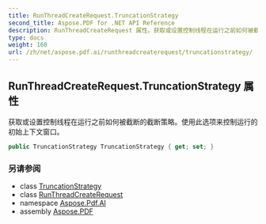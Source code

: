 ```yaml
---
title: RunThreadCreateRequest.TruncationStrategy
second_title: Aspose.PDF for .NET API Reference
description: RunThreadCreateRequest 属性。获取或设置控制线程在运行之前如何被截断的截断策略。使用此选项来控制运行的初始上下文窗口。
type: docs
weight: 160
url: /zh/net/aspose.pdf.ai/runthreadcreaterequest/truncationstrategy/
---
```

## RunThreadCreateRequest.TruncationStrategy 属性

获取或设置控制线程在运行之前如何被截断的截断策略。使用此选项来控制运行的初始上下文窗口。

```csharp
public TruncationStrategy TruncationStrategy { get; set; }
```

### 另请参阅

* class [TruncationStrategy](../../truncationstrategy/)
* class [RunThreadCreateRequest](../)
* namespace [Aspose.Pdf.AI](../../../aspose.pdf.ai/)
* assembly [Aspose.PDF](../../../)